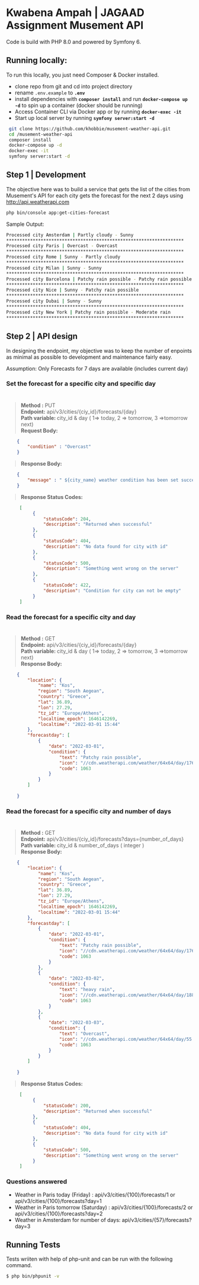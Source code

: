 # Kwabena Ampah | JAGAAD Assignment Musement API
Code is build with PHP 8.0 and powered by Symfony 6.
## Running locally:
To run this locally, you just need Composer & Docker installed. 

- clone repo from git and cd into project directory
- rename `.env.example` to <b>`.env`</b>
- install dependencies with <b>`composer install`</b> and run <b>`docker-compose up -d`</b> to spin up a container (docker should be running)
- Access Container CLI via Docker app or by running <b>`docker-exec -it`</b>
- Start up local server by running <b>`symfony server:start -d`</b>

```sh
 git clone https://github.com/khobbie/musement-weather-api.git
 cd /musement-weather-api
 composer install
 docker-compose up -d
 docker-exec -it
 symfony server:start -d
```
## Step 1 | Development
The objective here was to build a service that gets the list of the cities from Musement's API
for each city gets the forecast for the next 2 days using http://api.weatherapi.com
```sh
php bin/console app:get-cities-forecast
```
Sample Output:
```sh
Processed city Amsterdam | Partly cloudy - Sunny
*******************************************************************
Processed city Paris | Overcast - Overcast
*******************************************************************
Processed city Rome | Sunny - Partly cloudy
*******************************************************************
Processed city Milan | Sunny - Sunny
*******************************************************************
Processed city Barcelona | Patchy rain possible - Patchy rain possible
*******************************************************************
Processed city Nice | Sunny - Patchy rain possible
*******************************************************************
Processed city Dubai | Sunny - Sunny
*******************************************************************
Processed city New York | Patchy rain possible - Moderate rain
*******************************************************************
```


## Step 2 | API design
In designing the endpoint, my objective was to keep the number of enpoints as minimal as possible to development and maintenance fairly easy.

Assumption: Only Forecasts for 7 days are available (includes current day)

### Set the forecast for a specific city and specific day

#


> <b>Method :</b> PUT <br>
> <b>Endpoint:</b> api/v3/cities/{ciy_id}/forecasts/{day} <br>
> <b>Path variable: </b> city_id & day ( 1=> today, 2 => tomorrow, 3 =>tomorrow next)  <br>
> <b> Request Body: </b>
```json
    {
        "condition" : "Overcast"
    }
```
> <b> Response Body: </b>

```json
    {
        "message" : " ${city_name} weather condition has been set successfully for day ${day}"
    }

```
> <b> Response Status Codes: </b>

```json
     [
          {
              "statusCode": 204,
              "description": "Returned when successful"
          },
          {
              "statusCode": 404,
              "description": "No data found for city with id"
          },
          {
              "statusCode": 500,
              "description": "Something went wrong on the server"
          },
          {
              "statusCode": 422,
              "description": "Condition for city can not be empty"
          }
     ]

```

### Read the forecast for a specific city and day

#

> <b>Method :</b> GET<br>
> <b>Endpoint:</b> api/v3/cities/{ciy_id}/forecasts/{day} <br>
> <b>Path variable: </b> city_id & day ( 1=> today, 2 => tomorrow, 3 =>tomorrow next)  <br>
> <b> Response Body: </b>

```json
    { 
        "location": {
            "name": "Kos",
            "region": "South Aegean",
            "country": "Greece",
            "lat": 36.89,
            "lon": 27.29,
            "tz_id": "Europe/Athens",
            "localtime_epoch": 1646142269,
            "localtime": "2022-03-01 15:44"
        },
        "forecastday": [
            {
                "date": "2022-03-01",
                "condition": {
                    "text": "Patchy rain possible",
                    "icon": "//cdn.weatherapi.com/weather/64x64/day/176.png",
                    "code": 1063
                }
            }
        ]
    
    }

```

### Read the forecast for a specific city and number of days

#

> <b>Method :</b> GET<br>
> <b>Endpoint:</b> api/v3/cities/{ciy_id}/forecasts?days={number_of_days} <br>
> <b>Path variable: </b> city_id & number_of_days ( integer )  <br>
> <b> Response Body: </b>

```json
    { 
        "location": {
            "name": "Kos",
            "region": "South Aegean",
            "country": "Greece",
            "lat": 36.89,
            "lon": 27.29,
            "tz_id": "Europe/Athens",
            "localtime_epoch": 1646142269,
            "localtime": "2022-03-01 15:44"
        },
        "forecastday": [
            {
                "date": "2022-03-01",
                "condition": {
                    "text": "Patchy rain possible",
                    "icon": "//cdn.weatherapi.com/weather/64x64/day/176.png",
                    "code": 1063
                }
            },
            {
                "date": "2022-03-02",
                "condition": {
                    "text": "heavy rain",
                    "icon": "//cdn.weatherapi.com/weather/64x64/day/188.png",
                    "code": 1063
                }
            },
            {
                "date": "2022-03-03",
                "condition": {
                    "text": "Overcast",
                    "icon": "//cdn.weatherapi.com/weather/64x64/day/55.png",
                    "code": 1063
                }
            }            
        ]
    
    }

```

> <b> Response Status Codes: </b>

```json
     [
          {
              "statusCode": 200,
              "description": "Returned when successful"
          },
          {
              "statusCode": 404,
              "description": "No data found for city with id"
          },
          {
              "statusCode": 500,
              "description": "Something went wrong on the server"
          }
     ]

```

### Questions answered

- Weather in Paris today (Friday) : api/v3/cities/{100}/forecasts/1 or api/v3/cities/{100}/forecasts?day=1
- Weather in Paris tomorrow (Saturday) : api/v3/cities/{100}/forecasts/2 or api/v3/cities/{100}/forecasts?day=2
- Weather in Amsterdam for number of days: api/v3/cities/{57}/forecasts?day=3

## Running Tests
Tests wriiten with help of php-unit and can be run with the following command.
```sh
$ php bin/phpunit -v
```
